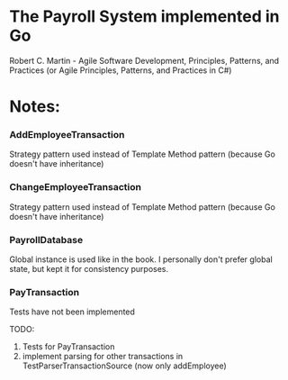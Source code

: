 # The Payroll System implemented in Go    
Robert C. Martin - Agile Software Development, Principles, Patterns, and Practices (or Agile Principles, Patterns, and Practices in C#) 


# Notes:
### AddEmployeeTransaction  
Strategy pattern used instead of Template Method pattern (because Go doesn't have inheritance)

### ChangeEmployeeTransaction  
Strategy pattern used instead of Template Method pattern (because Go doesn't have inheritance)

### PayrollDatabase
Global instance is used like in the book. I personally don't prefer global state, but kept it for consistency purposes.

### PayTransaction
Tests have not been implemented

TODO:
1. Tests for PayTransaction  
2. implement parsing for other transactions in TestParserTransactionSource (now only addEmployee)  